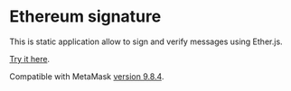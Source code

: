 #  Ethereum signature

This is static application allow to sign and verify messages using Ether.js.

[Try it here](https://fcmiranda.github.io/ethereum-signature/).

Compatible with MetaMask [version 9.8.4](https://github.com/MetaMask/metamask-extension/releases/tag/v9.8.4).
